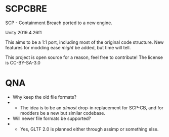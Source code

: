 # SCPCBRE
SCP - Containment Breach ported to a new engine.

Unity 2019.4.26f1

This aims to be a 1:1 port, including most of the original code structure. New features for modding ease *might* be added, but time will tell.

This project is open source for a reason, feel free to contribute! The license is CC-BY-SA-3.0

# QNA

- Why keep the old file formats?
- - The idea is to be an *almost* drop-in replacement for SCP-CB, and for modders be a new but similar codebase.
- Will newer file formats be supported?
- - Yes, GLTF 2.0 is planned either through assimp or something else.
